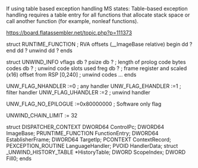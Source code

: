 

If using table based exception handling MS states: Table-based exception handling requires a table entry for all functions that allocate stack space or call another function (for example, nonleaf functions).




https://board.flatassembler.net/topic.php?p=111373

struct RUNTIME_FUNCTION ; RVA offsets (__ImageBase relative)
	begin	dd ?
	end	dd ?
	unwind	dd ?
ends

struct UNWIND_INFO
	vflags	db ?
	psize	db ?	; length of prolog code bytes
	codes	db ?	; unwind code slots used
	freg	db ?	; frame register and scaled (x16) offset from RSP [0,240]
; unwind codes ...
ends

UNW_FLAG_NHANDLER	:=0 ; any handler
UNW_FLAG_EHANDLER	:=1 ; filter handler
UNW_FLAG_UHANDLER	:=2 ; unwind handler

UNW_FLAG_NO_EPILOGUE	:=0x80000000 ; Software only flag

UNWIND_CHAIN_LIMIT	:= 32

struct DISPATCHER_CONTEXT
    DWORD64 ControlPc;
    DWORD64 ImageBase;
    PRUNTIME_FUNCTION FunctionEntry;
    DWORD64 EstablisherFrame;
    DWORD64 TargetIp;
    PCONTEXT ContextRecord;
    PEXCEPTION_ROUTINE LanguageHandler;
    PVOID HandlerData;
    struct _UNWIND_HISTORY_TABLE *HistoryTable;
    DWORD ScopeIndex;
    DWORD Fill0;
ends




